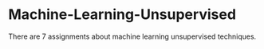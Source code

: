 # Machine-Learning-Unsupervised
There are 7 assignments about machine learning unsupervised techniques.
